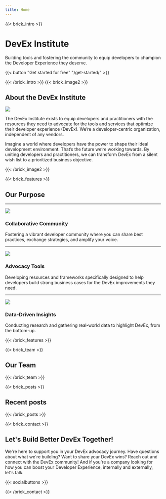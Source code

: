 ```yaml
---
title: Home
---
```

{{< brick_intro >}}

# DevEx Institute

Building tools and fostering the community to equip developers to champion the Developer Experience they deserve.

{{< button "Get started for free" "/get-started/" >}}

{{< /brick_intro >}}
{{< brick_image2 >}}

## About the DevEx Institute

![](/images/illustrations/developer-analysis2.jpg)

The DevEx Institute exists to equip developers and practitioners with the resources they need to advocate for the tools and services that optimize their developer experience (DevEx). We’re a developer-centric organization, independent of any vendors.  

Imagine a world where developers have the power to shape their ideal development environment. That’s the future we’re working towards. By uniting developers and practitioners, we can transform DevEx from a silent wish list to a prioritized business objective.

{{< /brick_image2 >}}

{{< brick_features >}}
## Our Purpose

---

![](/images/icons/comments.svg)
### Collaborative Community

Fostering a vibrant developer community where you can share best practices, exchange strategies, and amplify your voice.

---

![](/images/icons/microphone.svg)
### Advocacy Tools

Developing resources and frameworks specifically designed to help developers build strong business cases for the DevEx improvements they need.

---

![](/images/icons/bar-chart.svg)
### Data-Driven Insights

Conducting research and gathering real-world data to highlight DevEx, from the bottom-up.

{{< /brick_features >}}

{{< brick_team >}}

## Our Team

{{< /brick_team >}}

{{< brick_posts >}}

## Recent posts

{{< /brick_posts >}}

{{< brick_contact >}}

## Let's Build Better DevEx Together!

We're here to support you in your DevEx advocacy journey. Have questions about what we're building? Want to share your DevEx wins? Reach out and connect with the DevEx community! And if you're a company looking for how you can boost your Developer Experience, internally and externally, let's talk.

{{< socialbuttons >}}

{{< /brick_contact >}}

<!-- {{< brick_cta >}}{{< /brick_cta >}} -->